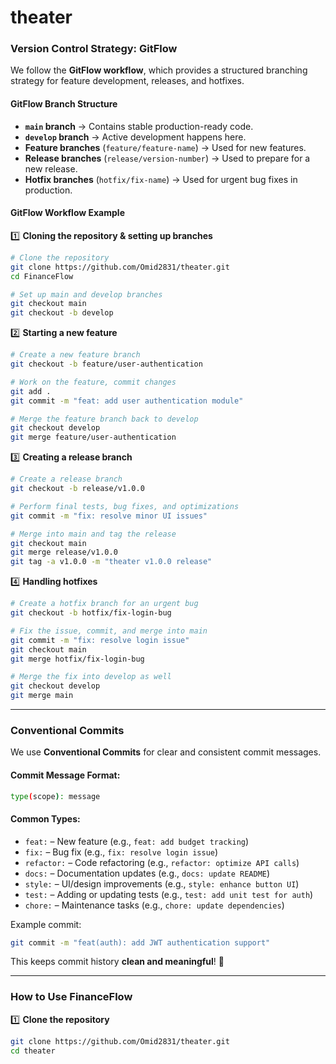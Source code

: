 # theater 

### **Version Control Strategy: GitFlow**

We follow the **GitFlow workflow**, which provides a structured branching strategy for feature development, releases, and hotfixes.

#### **GitFlow Branch Structure**

- **`main` branch** → Contains stable production-ready code.
- **`develop` branch** → Active development happens here.
- **Feature branches** (`feature/feature-name`) → Used for new features.
- **Release branches** (`release/version-number`) → Used to prepare for a new release.
- **Hotfix branches** (`hotfix/fix-name`) → Used for urgent bug fixes in production.

#### **GitFlow Workflow Example**

1️⃣ **Cloning the repository & setting up branches**
```sh
# Clone the repository
git clone https://github.com/Omid2831/theater.git
cd FinanceFlow

# Set up main and develop branches
git checkout main
git checkout -b develop
```

2️⃣ **Starting a new feature**
```sh
# Create a new feature branch
git checkout -b feature/user-authentication

# Work on the feature, commit changes
git add .
git commit -m "feat: add user authentication module"

# Merge the feature branch back to develop
git checkout develop
git merge feature/user-authentication
```

3️⃣ **Creating a release branch**
```sh
# Create a release branch
git checkout -b release/v1.0.0

# Perform final tests, bug fixes, and optimizations
git commit -m "fix: resolve minor UI issues"

# Merge into main and tag the release
git checkout main
git merge release/v1.0.0
git tag -a v1.0.0 -m "theater v1.0.0 release"
```

4️⃣ **Handling hotfixes**
```sh
# Create a hotfix branch for an urgent bug
git checkout -b hotfix/fix-login-bug

# Fix the issue, commit, and merge into main
git commit -m "fix: resolve login issue"
git checkout main
git merge hotfix/fix-login-bug

# Merge the fix into develop as well
git checkout develop
git merge main
```

---

### **Conventional Commits**
We use **Conventional Commits** for clear and consistent commit messages.

#### **Commit Message Format:**
```sh
type(scope): message
```

#### **Common Types:**
- `feat:` – New feature (e.g., `feat: add budget tracking`)
- `fix:` – Bug fix (e.g., `fix: resolve login issue`)
- `refactor:` – Code refactoring (e.g., `refactor: optimize API calls`)
- `docs:` – Documentation updates (e.g., `docs: update README`)
- `style:` – UI/design improvements (e.g., `style: enhance button UI`)
- `test:` – Adding or updating tests (e.g., `test: add unit test for auth`)
- `chore:` – Maintenance tasks (e.g., `chore: update dependencies`)

Example commit:
```sh
git commit -m "feat(auth): add JWT authentication support"
```
This keeps commit history **clean and meaningful**! 🚀

---

### **How to Use FinanceFlow**

1️⃣ **Clone the repository**
```sh
git clone https://github.com/Omid2831/theater.git
cd theater
```
